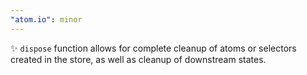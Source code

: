 ```yaml
---
"atom.io": minor
---
```


✨ `dispose` function allows for complete cleanup of atoms or selectors created in the store, as well as cleanup of downstream states.
